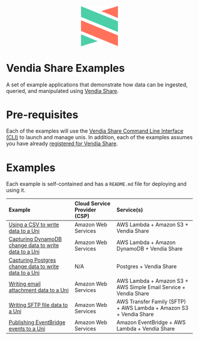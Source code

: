 <p align="center">
  <a href="https://vendia.net/">
    <img src="https://raw.githubusercontent.com/vendia/examples/main/vendia-logo.png" alt="vendia logo" width="100px">
  </a>
</p>

# Vendia Share Examples

A set of example applications that demonstrate how data can be ingested, queried, and manipulated using [Vendia Share](https://vendia.net/docs/share).

# Pre-requisites

Each of the examples will use the [Vendia Share Command Line Interface (CLI)](https://vendia.net/docs/share/cli) to launch and manage unis.  In addition, each of the examples assumes you have already [registered for Vendia Share](https://share.vendia.net/signup).

# Examples

Each example is self-contained and has a `README.md` file for deploying and using it.

| Example | Cloud Service Provider (CSP) | Service(s) |
|:---------|:--------|:--------|
| [Using a CSV to write data to a Uni](./csv-to-share) | Amazon Web Services | AWS Lambda + Amazon S3 + Vendia Share |
| [Capturing DynamoDB change data to write data to a Uni](./dynamo-to-share) | Amazon Web Services | AWS Lambda + Amazon DynamoDB + Vendia Share |
| [Capturing Postgres change data to write data to a Uni](./postgres-to-share) | N/A | Postgres + Vendia Share |
| [Writing email attachment data to a Uni](./email-to-share) | Amazon Web Services | AWS Lambda + Amazon S3 + AWS Simple Email Service + Vendia Share |
| [Writing SFTP file data to a Uni](./sftp-to-share) | Amazon Web Services | AWS Transfer Family (SFTP) + AWS Lambda + Amazon S3 + Vendia Share |
| [Publishing EventBridge events to a Uni](./eventbridge-to-share) | Amazon Web Services | Amazon EventBridge + AWS Lambda + Vendia Share |

